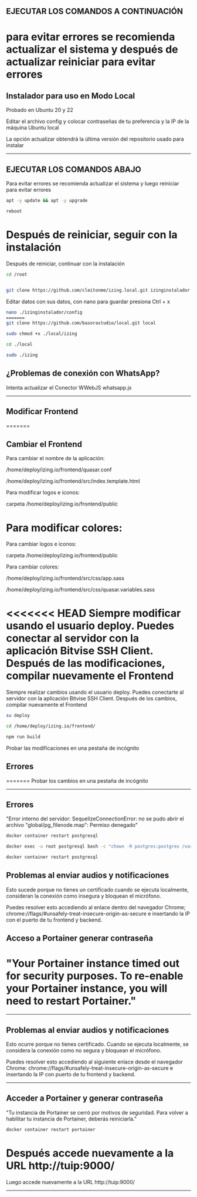 
## EJECUTAR LOS COMANDOS A CONTINUACIÓN ##

para evitar errores se recomienda actualizar el sistema y después de actualizar reiniciar para evitar errores
=======
## Instalador para uso en Modo Local

Probado en Ubuntu 20 y 22

Editar el archivo config y colocar contraseñas de tu preferencia y la IP de la máquina Ubuntu local

La opción actualizar obtendrá la última versión del repositorio usado para instalar

---

## EJECUTAR LOS COMANDOS ABAJO ##

Para evitar errores se recomienda actualizar el sistema y luego reiniciar para evitar errores


```bash
apt -y update && apt -y upgrade
```
```bash
reboot
```


 
Después de reiniciar, seguir con la instalación
=======
Después de reiniciar, continuar con la instalación


```bash
cd /root
```
```bash

git clone https://github.com/cleitonme/izing.local.git izinginstalador
```
Editar datos con sus datos, con nano para guardar presiona Ctrl + x
```bash
nano ./izinginstalador/config
=======
git clone https://github.com/basorastudio/local.git local

```
```bash
sudo chmod +x ./local/izing
```
```bash
cd ./local
```
```bash
sudo ./izing
```

## ¿Problemas de conexión con WhatsApp? ##

Intenta actualizar el Conector WWebJS whatsapp.js

---


## Modificar Frontend
=======
## Cambiar el Frontend


Para cambiar el nombre de la aplicación:

/home/deploy/izing.io/frontend/quasar.conf

/home/deploy/izing.io/frontend/src/index.template.html

Para modificar logos e iconos:

carpeta /home/deploy/izing.io/frontend/public

Para modificar colores:
=======
Para cambiar logos e iconos:

carpeta /home/deploy/izing.io/frontend/public

Para cambiar colores:


/home/deploy/izing.io/frontend/src/css/app.sass

/home/deploy/izing.io/frontend/src/css/quasar.variables.sass

<<<<<<< HEAD
Siempre modificar usando el usuario deploy. Puedes conectar al servidor con la aplicación Bitvise SSH Client. Después de las modificaciones, compilar nuevamente el Frontend
=======
Siempre realizar cambios usando el usuario deploy. Puedes conectarte al servidor con la aplicación Bitvise SSH Client. Después de los cambios, compilar nuevamente el Frontend


```bash
su deploy
```
```bash
cd /home/deploy/izing.io/frontend/
```
```bash
npm run build
```


Probar las modificaciones en una pestaña de incógnito

## Errores
=======
Probar los cambios en una pestaña de incógnito

---


## Errores

"Error interno del servidor: SequelizeConnectionError: no se pudo abrir el archivo \"global/pg_filenode.map\": Permiso denegado"

```bash
docker container restart postgresql
```
```bash
docker exec -u root postgresql bash -c "chown -R postgres:postgres /var/lib/postgresql/data"
```
```bash
docker container restart postgresql
```


## Problemas al enviar audios y notificaciones

Esto sucede porque no tienes un certificado cuando se ejecuta localmente, consideran la conexión como insegura y bloquean el micrófono.

Puedes resolver esto accediendo al enlace dentro del navegador Chrome; chrome://flags/#unsafely-treat-insecure-origin-as-secure e insertando la IP con el puerto de tu frontend y backend.

## Acceso a Portainer generar contraseña
"Your Portainer instance timed out for security purposes. To re-enable your Portainer instance, you will need to restart Portainer."
=======
---

## Problemas al enviar audios y notificaciones

Esto ocurre porque no tienes certificado. Cuando se ejecuta localmente, se considera la conexión como no segura y bloquean el micrófono.

Puedes resolver esto accediendo al siguiente enlace desde el navegador Chrome: chrome://flags/#unsafely-treat-insecure-origin-as-secure e insertando la IP con puerto de tu frontend y backend.

---

## Acceder a Portainer y generar contraseña

"Tu instancia de Portainer se cerró por motivos de seguridad. Para volver a habilitar tu instancia de Portainer, deberás reiniciarla."


```bash
docker container restart portainer
```


Después accede nuevamente a la URL http://tuip:9000/
=======
Luego accede nuevamente a la URL http://tuip:9000/

---

